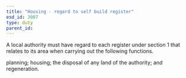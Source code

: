 ```yaml
---
title: "Housing - regard to self build register"
esd_id: 3007
type: duty
parent_id:  
---
```


A local authority must have regard to each register under section 1 that relates to its area when carrying out the following functions.

planning;
housing;
the disposal of any land of the authority; and
regeneration.


